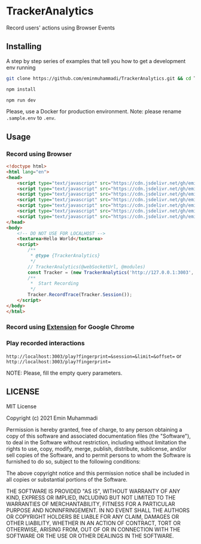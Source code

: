 # TrackerAnalytics

Record users' actions using Browser Events

## Installing
A step by step series of examples that tell you how to get a development env running

```bash
git clone https://github.com/eminmuhammadi/TrackerAnalytics.git && cd TrackerAnalytics
```

```bash
npm install
```

```bash
npm run dev
```

Please, use a Docker for production environment. Note: please rename ```.sample.env``` to ```.env```.

## Usage
### Record using Browser
```html
<!doctype html>
<html lang="en">
<head>
    <script type="text/javascript" src="https://cdn.jsdelivr.net/gh/eminmuhammadi/TrackerAnalytics@0.1.1/extension/lib/client.min.js"></script>
    <script type="text/javascript" src="https://cdn.jsdelivr.net/gh/eminmuhammadi/TrackerAnalytics@0.1.1/extension/lib/crypto.min.js"></script>
    <script type="text/javascript" src="https://cdn.jsdelivr.net/gh/eminmuhammadi/TrackerAnalytics@0.1.1/extension/lib/underscore.min.js"></script>
    <script type="text/javascript" src="https://cdn.jsdelivr.net/gh/eminmuhammadi/TrackerAnalytics@0.1.1/extension/lib/observe.js"></script>
    <script type="text/javascript" src="https://cdn.jsdelivr.net/gh/eminmuhammadi/TrackerAnalytics@0.1.1/extension/lib/rrweb.js"></script>
    <script type="text/javascript" src="https://cdn.jsdelivr.net/gh/eminmuhammadi/TrackerAnalytics@0.1.1/extension/lib/socket.io.min.js"></script>
    <script type="text/javascript" src="https://cdn.jsdelivr.net/gh/eminmuhammadi/TrackerAnalytics@0.1.1/extension/src/main.js"></script>
</head>
<body>
    <!-- DO NOT USE FOR LOCALHOST -->
    <textarea>Hello World</textarea>
    <script>
        /**
         * @type {TrackerAnalytics}
         */
        // TrackerAnalytics(@webSocketUrl, @modules)
        const Tracker = (new TrackerAnalytics('http://127.0.0.1:3003', {io,rrwebRecord,ClientJS,CryptoJS,_}));
        /**
         *  Start Recording
         */
        Tracker.RecordTrace(Tracker.Session());
    </script>
</body>
</html>
```
### Record using [Extension](/extension) for Google Chrome

### Play recorded interactions
```http://localhost:3003/play?fingerprint=&session=&limit=&offset=``` or ```http://localhost:3003/play?fingerprint=```

NOTE: Please, fill the empty query parameters.

## LICENSE
MIT License

Copyright (c) 2021 Emin Muhammadi

Permission is hereby granted, free of charge, to any person obtaining a copy
of this software and associated documentation files (the "Software"), to deal
in the Software without restriction, including without limitation the rights
to use, copy, modify, merge, publish, distribute, sublicense, and/or sell
copies of the Software, and to permit persons to whom the Software is
furnished to do so, subject to the following conditions:

The above copyright notice and this permission notice shall be included in all
copies or substantial portions of the Software.

THE SOFTWARE IS PROVIDED "AS IS", WITHOUT WARRANTY OF ANY KIND, EXPRESS OR
IMPLIED, INCLUDING BUT NOT LIMITED TO THE WARRANTIES OF MERCHANTABILITY,
FITNESS FOR A PARTICULAR PURPOSE AND NONINFRINGEMENT. IN NO EVENT SHALL THE
AUTHORS OR COPYRIGHT HOLDERS BE LIABLE FOR ANY CLAIM, DAMAGES OR OTHER
LIABILITY, WHETHER IN AN ACTION OF CONTRACT, TORT OR OTHERWISE, ARISING FROM,
OUT OF OR IN CONNECTION WITH THE SOFTWARE OR THE USE OR OTHER DEALINGS IN THE
SOFTWARE.
